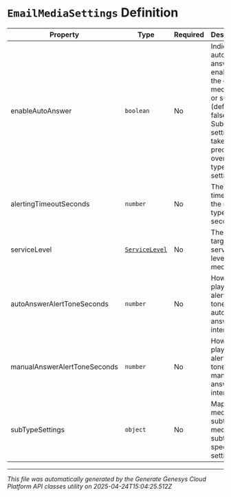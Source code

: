 # `EmailMediaSettings` Definition

| Property | Type | Required | Description |
|----------|------|----------|-------------|
| enableAutoAnswer | `boolean` | No | Indicates if auto-answer is enabled for the given media type or subtype (default is false).  Subtype settings take precedence over media type settings. |
| alertingTimeoutSeconds | `number` | No | The alerting timeout for the media type, in seconds |
| serviceLevel | [`ServiceLevel`](servicelevel-definition.md) | No | The targeted service level for the media type |
| autoAnswerAlertToneSeconds | `number` | No | How long to play the alerting tone for an auto-answer interaction |
| manualAnswerAlertToneSeconds | `number` | No | How long to play the alerting tone for a manual-answer interaction |
| subTypeSettings | `object` | No | Map of media subtype to media subtype specific settings. |

---

*This file was automatically generated by the Generate Genesys Cloud Platform API classes utility on 2025-04-24T15:04:25.512Z*